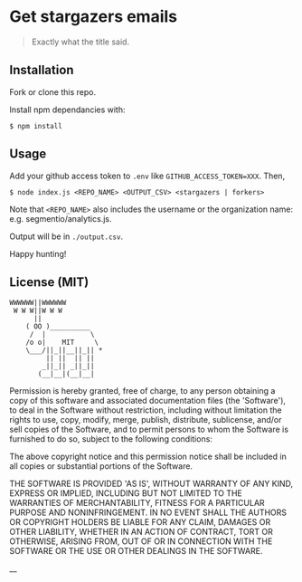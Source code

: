
# Get stargazers emails

> Exactly what the title said.

## Installation

Fork or clone this repo.

Install npm dependancies with:

```
$ npm install
```

## Usage

Add your github access token to `.env` like `GITHUB_ACCESS_TOKEN=XXX`. Then,

```
$ node index.js <REPO_NAME> <OUTPUT_CSV> <stargazers | forkers>
```

Note that `<REPO_NAME>` also includes the username or the organization name: e.g. segmentio/analytics.js.

Output will be in `./output.csv`.

Happy hunting!

## License (MIT)

```
WWWWWW||WWWWWW
 W W W||W W W
      ||
    ( OO )__________
     /  |           \
    /o o|    MIT     \
    \___/||_||__||_|| *
         || ||  || ||
        _||_|| _||_||
       (__|__|(__|__|
```

Permission is hereby granted, free of charge, to any person obtaining a copy of this software and associated documentation files (the 'Software'), to deal in the Software without restriction, including without limitation the rights to use, copy, modify, merge, publish, distribute, sublicense, and/or sell copies of the Software, and to permit persons to whom the Software is furnished to do so, subject to the following conditions:

The above copyright notice and this permission notice shall be included in all copies or substantial portions of the Software.

THE SOFTWARE IS PROVIDED 'AS IS', WITHOUT WARRANTY OF ANY KIND, EXPRESS OR IMPLIED, INCLUDING BUT NOT LIMITED TO THE WARRANTIES OF MERCHANTABILITY, FITNESS FOR A PARTICULAR PURPOSE AND NONINFRINGEMENT. IN NO EVENT SHALL THE AUTHORS OR COPYRIGHT HOLDERS BE LIABLE FOR ANY CLAIM, DAMAGES OR OTHER LIABILITY, WHETHER IN AN ACTION OF CONTRACT, TORT OR OTHERWISE, ARISING FROM, OUT OF OR IN CONNECTION WITH THE SOFTWARE OR THE USE OR OTHER DEALINGS IN THE SOFTWARE.

__
